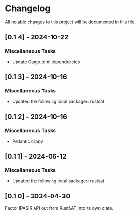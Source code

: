 # Changelog

All notable changes to this project will be documented in this file.

## [0.1.4] - 2024-10-22

### Miscellaneous Tasks

- Update Cargo.toml dependencies

<!-- generated by git-cliff -->
## [0.1.3] - 2024-10-16

### Miscellaneous Tasks

- Updated the following local packages: rustsat

<!-- generated by git-cliff -->
## [0.1.2] - 2024-10-16

### Miscellaneous Tasks

- Pedantic clippy

<!-- generated by git-cliff -->
## [0.1.1] - 2024-06-12

### Miscellaneous Tasks

- Updated the following local packages: rustsat

<!-- generated by git-cliff -->
## [0.1.0] - 2024-04-30

Factor IPASIR API out from RustSAT into its own crate.
